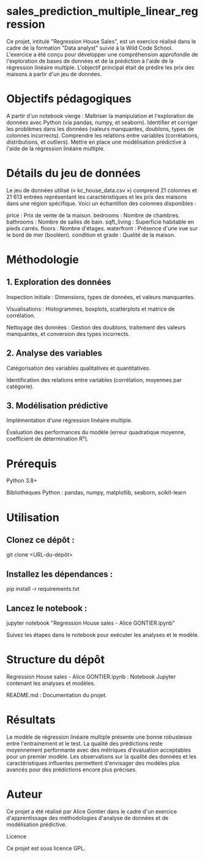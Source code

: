 # sales_prediction_multiple_linear_regression
Ce projet, intitulé "Regression House Sales", est un exercice réalisé dans le cadre de la formation "Data analyst" suivie à la Wild Code School. L'exercice a été conçu pour développer une compréhension approfondie de l'exploration de bases de données et de la prédiction à l'aide de la régression linéaire multiple. L'objectif principal était de prédire les prix des maisons à partir d'un jeu de données. 

# Objectifs pédagogiques

A partir d'un notebook vierge : 
Maîtriser la manipulation et l'exploration de données avec Python (via pandas, numpy, et seaborn).
Identifier et corriger les problèmes dans les données (valeurs manquantes, doublons, types de colonnes incorrects).
Comprendre les relations entre variables (corrélations, distributions, et outliers).
Mettre en place une modélisation prédictive à l'aide de la régression linéaire multiple.


# Détails du jeu de données

Le jeu de données utilisé (« kc_house_data.csv ») comprend 21 colonnes et 21 613 entrées représentant les caractéristiques et les prix des maisons dans une région spécifique. Voici un échantillon des colonnes disponibles :

price : Prix de vente de la maison.
bedrooms : Nombre de chambres.
bathrooms : Nombre de salles de bain.
sqft_living : Superficie habitable en pieds carrés.
floors : Nombre d'étages.
waterfront : Présence d'une vue sur le bord de mer (booléen).
condition et grade : Qualité de la maison.

# Méthodologie

## 1. Exploration des données

Inspection initiale : Dimensions, types de données, et valeurs manquantes.

Visualisations : Histogrammes, boxplots, scatterplots et matrice de corrélation.

Nettoyage des données : Gestion des doublons, traitement des valeurs manquantes, et conversion des types incorrects.

## 2. Analyse des variables

Catégorisation des variables qualitatives et quantitatives.

Identification des relations entre variables (corrélation, moyennes par catégorie).

## 3. Modélisation prédictive

Implémentation d'une régression linéaire multiple.

Évaluation des performances du modèle (erreur quadratique moyenne, coefficient de détermination R²).

# Prérequis

Python 3.8+

Bibliothèques Python : pandas, numpy, matplotlib, seaborn, scikit-learn

# Utilisation

## Clonez ce dépôt :

git clone <URL-du-dépôt>

## Installez les dépendances :

pip install -r requirements.txt

## Lancez le notebook :

jupyter notebook "Regression House sales - Alice GONTIER.ipynb"

Suivez les étapes dans le notebook pour exécuter les analyses et le modèle.

# Structure du dépôt

Regression House sales - Alice GONTIER.ipynb : Notebook Jupyter contenant les analyses et modèles.

README.md : Documentation du projet.

# Résultats

Le modèle de régression linéaire multiple présente une bonne robustesse entre l'entrainement et le test. La qualité des prédictions reste moyennement performante avec des métriques d'évaluation acceptables pour un premier modèle. Les observations sur la qualité des données et les caractéristiques influentes permettent d'envisager des modèles plus avancés pour des prédictions encore plus précises.

# Auteur

Ce projet a été réalisé par Alice Gontier dans le cadre d'un exercice d'apprentissage des méthodologies d'analyse de données et de modélisation prédictive.

Licence

Ce projet est sous licence GPL.
